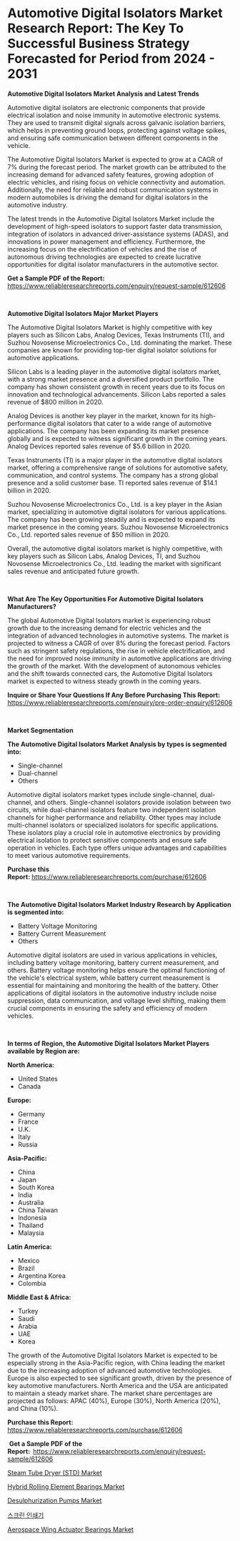 <p><h1>Automotive Digital Isolators Market Research Report: The Key To Successful Business Strategy Forecasted for Period from 2024 - 2031</h1></p><p><strong>Automotive Digital Isolators Market Analysis and Latest Trends</strong></p>
<p><p>Automotive digital isolators are electronic components that provide electrical isolation and noise immunity in automotive electronic systems. They are used to transmit digital signals across galvanic isolation barriers, which helps in preventing ground loops, protecting against voltage spikes, and ensuring safe communication between different components in the vehicle.</p><p>The Automotive Digital Isolators Market is expected to grow at a CAGR of 7% during the forecast period. The market growth can be attributed to the increasing demand for advanced safety features, growing adoption of electric vehicles, and rising focus on vehicle connectivity and automation. Additionally, the need for reliable and robust communication systems in modern automobiles is driving the demand for digital isolators in the automotive industry.</p><p>The latest trends in the Automotive Digital Isolators Market include the development of high-speed isolators to support faster data transmission, integration of isolators in advanced driver-assistance systems (ADAS), and innovations in power management and efficiency. Furthermore, the increasing focus on the electrification of vehicles and the rise of autonomous driving technologies are expected to create lucrative opportunities for digital isolator manufacturers in the automotive sector.</p></p>
<p><strong>Get a Sample PDF of the Report:&nbsp;</strong> <a href="https://www.reliableresearchreports.com/enquiry/request-sample/612606">https://www.reliableresearchreports.com/enquiry/request-sample/612606</a></p>
<p>&nbsp;</p>
<p><strong>Automotive Digital Isolators Major Market Players</strong></p>
<p><p>The Automotive Digital Isolators Market is highly competitive with key players such as Silicon Labs, Analog Devices, Texas Instruments (TI), and Suzhou Novosense Microelectronics Co., Ltd. dominating the market. These companies are known for providing top-tier digital isolator solutions for automotive applications.</p><p>Silicon Labs is a leading player in the automotive digital isolators market, with a strong market presence and a diversified product portfolio. The company has shown consistent growth in recent years due to its focus on innovation and technological advancements. Silicon Labs reported a sales revenue of $800 million in 2020.</p><p>Analog Devices is another key player in the market, known for its high-performance digital isolators that cater to a wide range of automotive applications. The company has been expanding its market presence globally and is expected to witness significant growth in the coming years. Analog Devices reported sales revenue of $5.6 billion in 2020.</p><p>Texas Instruments (TI) is a major player in the automotive digital isolators market, offering a comprehensive range of solutions for automotive safety, communication, and control systems. The company has a strong global presence and a solid customer base. TI reported sales revenue of $14.1 billion in 2020.</p><p>Suzhou Novosense Microelectronics Co., Ltd. is a key player in the Asian market, specializing in automotive digital isolators for various applications. The company has been growing steadily and is expected to expand its market presence in the coming years. Suzhou Novosense Microelectronics Co., Ltd. reported sales revenue of $50 million in 2020.</p><p>Overall, the automotive digital isolators market is highly competitive, with key players such as Silicon Labs, Analog Devices, TI, and Suzhou Novosense Microelectronics Co., Ltd. leading the market with significant sales revenue and anticipated future growth.</p></p>
<p>&nbsp;</p>
<p><strong>What Are The Key Opportunities For Automotive Digital Isolators Manufacturers?</strong></p>
<p><p>The global Automotive Digital Isolators market is experiencing robust growth due to the increasing demand for electric vehicles and the integration of advanced technologies in automotive systems. The market is projected to witness a CAGR of over 8% during the forecast period. Factors such as stringent safety regulations, the rise in vehicle electrification, and the need for improved noise immunity in automotive applications are driving the growth of the market. With the development of autonomous vehicles and the shift towards connected cars, the Automotive Digital Isolators market is expected to witness steady growth in the coming years.</p></p>
<p><strong>Inquire or Share Your Questions If Any Before Purchasing This Report:</strong> <a href="https://www.reliableresearchreports.com/enquiry/pre-order-enquiry/612606">https://www.reliableresearchreports.com/enquiry/pre-order-enquiry/612606</a></p>
<p>&nbsp;</p>
<p><strong>Market Segmentation</strong></p>
<p><strong>The Automotive Digital Isolators Market Analysis by types is segmented into:</strong></p>
<p><ul><li>Single-channel</li><li>Dual-channel</li><li>Others</li></ul></p>
<p><p>Automotive digital isolators market types include single-channel, dual-channel, and others. Single-channel isolators provide isolation between two circuits, while dual-channel isolators feature two independent isolation channels for higher performance and reliability. Other types may include multi-channel isolators or specialized isolators for specific applications. These isolators play a crucial role in automotive electronics by providing electrical isolation to protect sensitive components and ensure safe operation in vehicles. Each type offers unique advantages and capabilities to meet various automotive requirements.</p></p>
<p><strong>Purchase this Report:&nbsp;</strong><a href="https://www.reliableresearchreports.com/purchase/612606">https://www.reliableresearchreports.com/purchase/612606</a></p>
<p>&nbsp;</p>
<p><strong>The Automotive Digital Isolators Market Industry Research by Application is segmented into:</strong></p>
<p><ul><li>Battery Voltage Monitoring</li><li>Battery Current Measurement</li><li>Others</li></ul></p>
<p><p>Automotive digital isolators are used in various applications in vehicles, including battery voltage monitoring, battery current measurement, and others. Battery voltage monitoring helps ensure the optimal functioning of the vehicle's electrical system, while battery current measurement is essential for maintaining and monitoring the health of the battery. Other applications of digital isolators in the automotive industry include noise suppression, data communication, and voltage level shifting, making them crucial components in ensuring the safety and efficiency of modern vehicles.</p></p>
<p>&nbsp;</p>
<p><strong>In terms of Region, the Automotive Digital Isolators Market Players available by Region are:</strong></p>
<p>
    <p> <strong> North America: </strong>
        <ul>
            <li>United States</li>
            <li>Canada</li>
        </ul>
        </p> 
    <p> <strong> Europe: </strong>
        <ul>
            <li>Germany</li>
            <li>France</li>
            <li>U.K.</li>
            <li>Italy</li>
            <li>Russia</li>
        </ul>
        </p> 
    <p> <strong> Asia-Pacific: </strong>
        <ul>
            <li>China</li>
            <li>Japan</li>
            <li>South Korea</li>
            <li>India</li>
            <li>Australia</li>
            <li>China Taiwan</li>
            <li>Indonesia</li>
            <li>Thailand</li>
            <li>Malaysia</li>
        </ul>
        </p> 
    <p> <strong> Latin America: </strong>
        <ul>
            <li>Mexico</li>
            <li>Brazil</li>
            <li>Argentina Korea</li>
            <li>Colombia</li>
        </ul>
        </p> 
    <p> <strong> Middle East & Africa: </strong>
        <ul>
            <li>Turkey</li>
            <li>Saudi</li>
            <li>Arabia</li>
            <li>UAE</li>
            <li>Korea</li>
        </ul>
    </p>
    </p>
<p><p>The growth of the Automotive Digital Isolators Market is expected to be especially strong in the Asia-Pacific region, with China leading the market due to the increasing adoption of advanced automotive technologies. Europe is also expected to see significant growth, driven by the presence of key automotive manufacturers. North America and the USA are anticipated to maintain a steady market share. The market share percentages are projected as follows: APAC (40%), Europe (30%), North America (20%), and China (10%).</p></p>
<p><strong>Purchase this Report: </strong><a href="https://www.reliableresearchreports.com/purchase/612606">https://www.reliableresearchreports.com/purchase/612606</a></p>
<p>&nbsp;<strong>Get a Sample PDF of the Report:&nbsp;&nbsp;</strong><a href="https://www.reliableresearchreports.com/enquiry/request-sample/612606">https://www.reliableresearchreports.com/enquiry/request-sample/612606</a></p>
<p><strong></strong></p>
<p><p><a href="https://picayune-night-cbd.notion.site/Steam-Tube-Dryer-STD-Market-Size-Share-Trends-Analysis-Report-By-Material-By-Type-By-End-user-97657858462a442e832bd81f4e65d549">Steam Tube Dryer (STD) Market</a></p><p><a href="https://view.publitas.com/reportprime-1/hybrid-rolling-element-bearings-market-offer-valuable-insights-into-market-size-market-share-market-trends-and-projections-spanning-from-2024-to-2031/">Hybrid Rolling Element Bearings Market</a></p><p><a href="https://artistic-helicopter-ca9.notion.site/Desulphurization-Pumps-Market-Offer-Valuable-Insights-into-Market-Size-Market-Share-Market-Trends--77502d0b7ce24050ae01845bc3dff7a5">Desulphurization Pumps Market</a></p><p><a href="https://medium.com/@dinamoghazi/%EC%8A%A4%ED%81%AC%EB%A6%B0-%EC%9D%B8%EC%87%84-%ED%94%84%EB%A0%88%EC%8A%A4-%EC%8B%9C%EC%9E%A5-%EC%A2%85%EB%A5%98-%EC%9D%91%EC%9A%A9-%EB%B0%8F-%EC%A7%80%EB%A6%AC%EC%97%90-%EB%8C%80%ED%95%9C-%ED%8F%AC%EA%B4%84%EC%A0%81%EC%9D%B8-%ED%8F%89%EA%B0%80-5f46c5d32362">스크린 인쇄기</a></p><p><a href="https://view.publitas.com/reportprime-1/aerospace-wing-actuator-bearings-market-size-focuses-on-market-dynamics-in-depth-analysis-and-future-projections-of-its-market-forecasted-for-period-from-2024-to-2031/">Aerospace Wing Actuator Bearings Market</a></p></p>